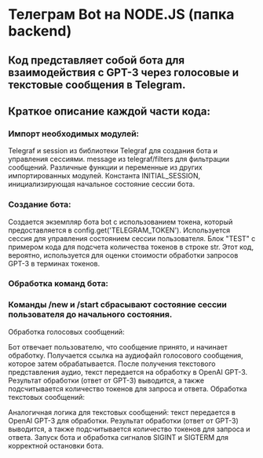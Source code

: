 # Телеграм Bot на NODE.JS (папка backend)
## Код представляет собой бота для взаимодействия с GPT-3 через голосовые и текстовые сообщения в Telegram. 
## Краткое описание каждой части кода:

### Импорт необходимых модулей:

Telegraf и session из библиотеки Telegraf для создания бота и управления сессиями.
message из telegraf/filters для фильтрации сообщений.
Различные функции и переменные из других импортированных модулей.
Константа INITIAL_SESSION, инициализирующая начальное состояние сессии бота.

### Создание бота:

Создается экземпляр бота bot с использованием токена, который предоставляется в config.get('TELEGRAM_TOKEN').
Используется сессия для управления состоянием сессии пользователя.
Блок "TEST" с примером кода для подсчета количества токенов в строке str. Этот код, вероятно, используется для оценки стоимости обработки запросов GPT-3 в терминах токенов.

### Обработка команд бота:

### Команды /new и /start сбрасывают состояние сессии пользователя до начального состояния.
Обработка голосовых сообщений:

Бот отвечает пользователю, что сообщение принято, и начинает обработку.
Получается ссылка на аудиофайл голосового сообщения, которое затем обрабатывается.
После получения текстового представления аудио, текст передается на обработку в OpenAI GPT-3.
Результат обработки (ответ от GPT-3) выводится, а также подсчитывается количество токенов для запроса и ответа.
Обработка текстовых сообщений:

Аналогичная логика для текстовых сообщений: текст передается в OpenAI GPT-3 для обработки.
Результат обработки (ответ от GPT-3) выводится, а также подсчитывается количество токенов для запроса и ответа.
Запуск бота и обработка сигналов SIGINT и SIGTERM для корректной остановки бота.
